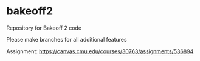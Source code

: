 # bakeoff2
Repository for Bakeoff 2 code

Please make branches for all additional features

Assignment: https://canvas.cmu.edu/courses/30763/assignments/536894
